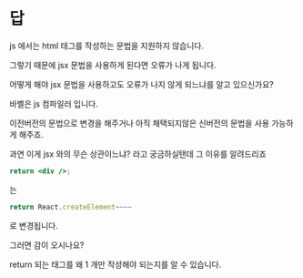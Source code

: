 # 답

js 에서는 html 태그를 작성하는 문법을 지원하지 않습니다.

그렇기 때문에 jsx 문법을 사용하게 된다면 오류가 나게 됩니다.

어떻게 해야 jsx 문법을 사용하고도 오류가 나지 않게 되느냐를 알고 있으신가요?

바벨은 js 컴파일러 입니다.

이전버전의 문법으로 변경을 해주거나 아직 채택되지않은 신버전의 문법을 사용 가능하게 해주죠.

과연 이게 jsx 와의 무슨 상관이느냐? 라고 궁금하실탠데 그 이유를 알려드리죠

```jsx
return <div />;
```

는

```js
return React.createElement~~~~
```

로 변경됩니다.

그러면 감이 오시나요?

return 되는 태그를 왜 1 개만 작성해야 되는지를 알 수 있습니다.
